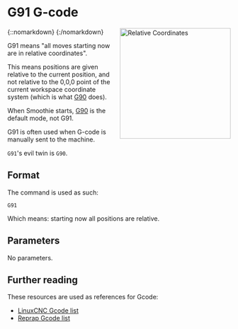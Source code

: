 # G91 G-code

{::nomarkdown}
<a href="/images/relative-coords.png">
  <img src="/images/relative-coords.png" alt="Relative Coordinates" width="250" height="250" style="float: right; margin-left: 1rem;"/>
</a>
{:/nomarkdown}

G91 means "all moves starting now are in relative coordinates".

This means positions are given relative to the current position, and not relative to the 0,0,0 point of the current workspace coordinate system (which is what [G90](g90) does).

When Smoothie starts, [G90](g90) is the default mode, not G91.

G91 is often used when G-code is manually sent to the machine.

`G91`'s evil twin is `G90`.

## Format

The command is used as such:

```
G91
```

Which means: starting now all positions are relative.

## Parameters

No parameters.

## Further reading

These resources are used as references for Gcode:
* [LinuxCNC Gcode list](http://linuxcnc.org/docs/html/gcode.html)
* [Reprap Gcode list](http://reprap.org/wiki/G-code)
